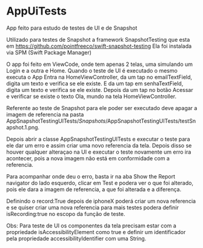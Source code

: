 # AppUiTests

App feito para estudo de testes de UI e de Snapshot

Utilizado para testes de Snapshot a framework SnapshotTesting que esta em https://github.com/pointfreeco/swift-snapshot-testing
Ela foi instalada via SPM (Swift Package Manager)

O app foi feito em ViewCode, onde tem apenas 2 telas, uma simulando um Login e a outra e Home.
Quando o teste de UI é executado o mesmo executa o App
Entra na HomeViewController, da um tap no emailTextField, digita um texto e verifica se ele existe.
E da um tap em senhaTextField, digita um texto e verifica se ele existe.
Depois da um tap no botão Acessar e verificar se existe o texto Ola, mundo na tela HomeViewController.

Referente ao teste de Snapshot para ele poder ser executado deve apagar a imagem de referencia na pasta 
AppSnapshotTestingUITests/_Snapshots_/AppSnapshotTestingUITests/testSnapshot.1.png.

Depois abrir a classe AppSnapshotTestingUITests e executar o teste para ele dar um erro e assim criar uma novo referencia da tela.
Depois disso se houver qualquer alteraçao na UI e executar o teste novamente um erro ira acontecer, pois a nova imagem não está em conformidade com a 
referencia.

Para acompanhar onde deu o erro, basta ir na aba Show the Report navigator do lado esquerdo, clicar em Test e podera ver o que foi alterado,
pois ele dara a imagem de referencia, a que foi alterada e a diferença.

Definindo o record:True depois de iphoneX poderá criar um nova referencia e se quiser criar uma nova referencia para mais testes 
podera definir isRecording:true no escopo da função de teste.

Obs: Para teste de UI os componentes da tela precisam estar com a propriedade isAccessibilityElement como true e definir um identificador pela propriedade accessibilityIdentifier com uma String.

